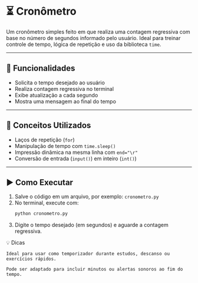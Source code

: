 # ⏳ Cronômetro

Um cronômetro simples feito em que realiza uma contagem regressiva com base no número de segundos informado pelo usuário. Ideal para treinar controle de tempo, lógica de repetição e uso da biblioteca `time`.

---

## 📌 Funcionalidades

- Solicita o tempo desejado ao usuário
- Realiza contagem regressiva no terminal
- Exibe atualização a cada segundo
- Mostra uma mensagem ao final do tempo

---

## 🧠 Conceitos Utilizados

- Laços de repetição (`for`)
- Manipulação de tempo com `time.sleep()`
- Impressão dinâmica na mesma linha com `end="\r"`
- Conversão de entrada (`input()`) em inteiro (`int()`)

---

## ▶️ Como Executar

1. Salve o código em um arquivo, por exemplo: `cronometro.py`
2. No terminal, execute com:
   ```bash
   python cronometro.py
3. Digite o tempo desejado (em segundos) e aguarde a contagem regressiva.

💡 Dicas

    Ideal para usar como temporizador durante estudos, descanso ou exercícios rápidos.

    Pode ser adaptado para incluir minutos ou alertas sonoros ao fim do tempo.